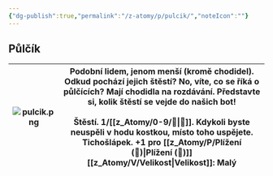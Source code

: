 ```yaml
---
{"dg-publish":true,"permalink":"/z-atomy/p/pulcik/","noteIcon":""}
---
```


## Půlčík

| ![pulcik.png](/img/user/z_img/pulcik.png) | Podobní lidem, jenom menší (kromě chodidel). Odkud pochází jejich štěstí? No, víte, co se říká o půlčících? Mají chodidla na rozdávání. Představte si, kolik štěstí se vejde do našich bot!<br><br>**Štěstí**. 1/[[z_Atomy/0-9/🔋\|🔋]]. Kdykoli byste neuspěli v hodu kostkou, místo toho uspějete.<br>**Tichošlápek**. +1 pro [[z_Atomy/P/Plížení (🎯)\|Plížení (🎯)]]<br>[[z_Atomy/V/Velikost\|Velikost]]: Malý |
| --------------- | ----------------------------------------------------------------------------------------------------------------------------------------------------------------------------------------------------------------------------------------------------------------------------------------------------------------------------------------------------- |
